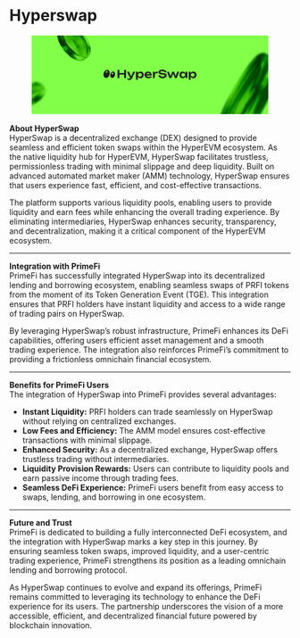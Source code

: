 # Hyperswap

<figure><img src="../.gitbook/assets/image.png" alt="" width="563"><figcaption></figcaption></figure>

**About HyperSwap**\
HyperSwap is a decentralized exchange (DEX) designed to provide seamless and efficient token swaps within the HyperEVM ecosystem. As the native liquidity hub for HyperEVM, HyperSwap facilitates trustless, permissionless trading with minimal slippage and deep liquidity. Built on advanced automated market maker (AMM) technology, HyperSwap ensures that users experience fast, efficient, and cost-effective transactions.

The platform supports various liquidity pools, enabling users to provide liquidity and earn fees while enhancing the overall trading experience. By eliminating intermediaries, HyperSwap enhances security, transparency, and decentralization, making it a critical component of the HyperEVM ecosystem.

***

**Integration with PrimeFi**\
PrimeFi has successfully integrated HyperSwap into its decentralized lending and borrowing ecosystem, enabling seamless swaps of PRFI tokens from the moment of its Token Generation Event (TGE). This integration ensures that PRFI holders have instant liquidity and access to a wide range of trading pairs on HyperSwap.

By leveraging HyperSwap’s robust infrastructure, PrimeFi enhances its DeFi capabilities, offering users efficient asset management and a smooth trading experience. The integration also reinforces PrimeFi’s commitment to providing a frictionless omnichain financial ecosystem.

***

**Benefits for PrimeFi Users**\
The integration of HyperSwap into PrimeFi provides several advantages:

* **Instant Liquidity:** PRFI holders can trade seamlessly on HyperSwap without relying on centralized exchanges.
* **Low Fees and Efficiency:** The AMM model ensures cost-effective transactions with minimal slippage.
* **Enhanced Security:** As a decentralized exchange, HyperSwap offers trustless trading without intermediaries.
* **Liquidity Provision Rewards:** Users can contribute to liquidity pools and earn passive income through trading fees.
* **Seamless DeFi Experience:** PrimeFi users benefit from easy access to swaps, lending, and borrowing in one ecosystem.

***

**Future and Trust**\
PrimeFi is dedicated to building a fully interconnected DeFi ecosystem, and the integration with HyperSwap marks a key step in this journey. By ensuring seamless token swaps, improved liquidity, and a user-centric trading experience, PrimeFi strengthens its position as a leading omnichain lending and borrowing protocol.

As HyperSwap continues to evolve and expand its offerings, PrimeFi remains committed to leveraging its technology to enhance the DeFi experience for its users. The partnership underscores the vision of a more accessible, efficient, and decentralized financial future powered by blockchain innovation.
